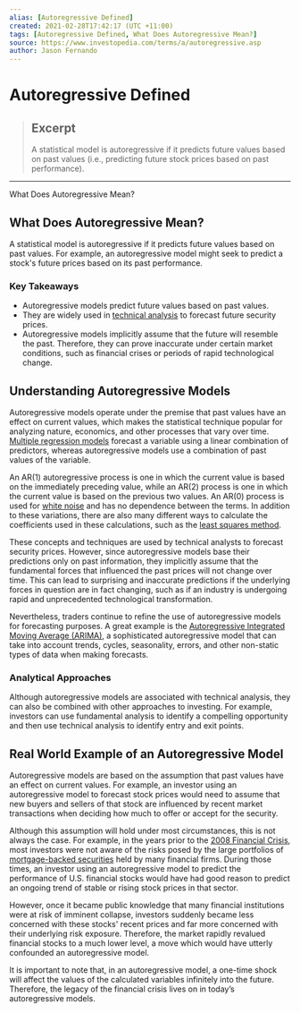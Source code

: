 ```yaml
---
alias: [Autoregressive Defined]
created: 2021-02-28T17:42:17 (UTC +11:00)
tags: [Autoregressive Defined, What Does Autoregressive Mean?]
source: https://www.investopedia.com/terms/a/autoregressive.asp
author: Jason Fernando
---
```


# Autoregressive Defined

> ## Excerpt
> A statistical model is autoregressive if it predicts future values based on past values (i.e., predicting future stock prices based on past performance).

---

What Does Autoregressive Mean?
## What Does Autoregressive Mean?

A statistical model is autoregressive if it predicts future values based on past values. For example, an autoregressive model might seek to predict a stock's future prices based on its past performance.

### Key Takeaways

-   Autoregressive models predict future values based on past values.
-   They are widely used in [technical analysis](https://www.investopedia.com/terms/t/technicalanalysis.asp) to forecast future security prices.
-   Autoregressive models implicitly assume that the future will resemble the past. Therefore, they can prove inaccurate under certain market conditions, such as financial crises or periods of rapid technological change.

## Understanding Autoregressive Models

Autoregressive models operate under the premise that past values have an effect on current values, which makes the statistical technique popular for analyzing nature, economics, and other processes that vary over time. [Multiple regression models](https://www.investopedia.com/terms/m/mlr.asp) forecast a variable using a linear combination of predictors, whereas autoregressive models use a combination of past values of the variable.

An AR(1) autoregressive process is one in which the current value is based on the immediately preceding value, while an AR(2) process is one in which the current value is based on the previous two values. An AR(0) process is used for [white noise](https://www.investopedia.com/articles/trading/07/stationary.asp) and has no dependence between the terms. In addition to these variations, there are also many different ways to calculate the coefficients used in these calculations, such as the [least squares method](https://www.investopedia.com/terms/l/least-squares-method.asp).

These concepts and techniques are used by technical analysts to forecast security prices. However, since autoregressive models base their predictions only on past information, they implicitly assume that the fundamental forces that influenced the past prices will not change over time. This can lead to surprising and inaccurate predictions if the underlying forces in question are in fact changing, such as if an industry is undergoing rapid and unprecedented technological transformation.

Nevertheless, traders continue to refine the use of autoregressive models for forecasting purposes. A great example is the [Autoregressive Integrated Moving Average (ARIMA)](https://www.investopedia.com/terms/a/autoregressive-integrated-moving-average-arima.asp), a sophisticated autoregressive model that can take into account trends, cycles, seasonality, errors, and other non-static types of data when making forecasts.

### Analytical Approaches

Although autoregressive models are associated with technical analysis, they can also be combined with other approaches to investing. For example, investors can use fundamental analysis to identify a compelling opportunity and then use technical analysis to identify entry and exit points.

## Real World Example of an Autoregressive Model

Autoregressive models are based on the assumption that past values have an effect on current values. For example, an investor using an autoregressive model to forecast stock prices would need to assume that new buyers and sellers of that stock are influenced by recent market transactions when deciding how much to offer or accept for the security.

Although this assumption will hold under most circumstances, this is not always the case. For example, in the years prior to the [2008 Financial Crisis](https://www.investopedia.com/articles/economics/09/financial-crisis-review.asp), most investors were not aware of the risks posed by the large portfolios of [mortgage-backed securities](https://www.investopedia.com/terms/m/mbs.asp) held by many financial firms. During those times, an investor using an autoregressive model to predict the performance of U.S. financial stocks would have had good reason to predict an ongoing trend of stable or rising stock prices in that sector. 

However, once it became public knowledge that many financial institutions were at risk of imminent collapse, investors suddenly became less concerned with these stocks' recent prices and far more concerned with their underlying risk exposure. Therefore, the market rapidly revalued financial stocks to a much lower level, a move which would have utterly confounded an autoregressive model.

It is important to note that, in an autoregressive model, a one-time shock will affect the values of the calculated variables infinitely into the future. Therefore, the legacy of the financial crisis lives on in today’s autoregressive models.
